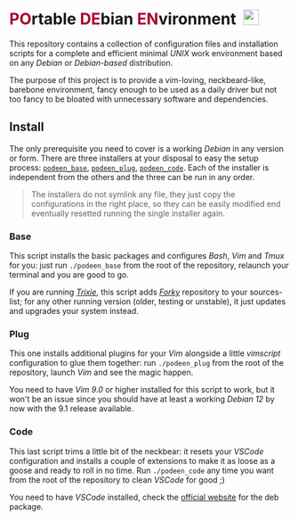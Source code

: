 # <span style="color: #A80030;">PO</span>rtable <span style="color: #A80030;">DE</span>bian <span style="color: #A80030;">EN</span>vironment &nbsp;<a href="https://www.debian.org"><img src="https://www.debian.org/logos/officiallogo-nd.svg" style="height: 1em; vertical-align: top;"></a>

This repository contains a collection of configuration files and installation scripts for a complete and efficient minimal *UNIX* work environment based on any *Debian* or *Debian-based* distribution.

The purpose of this project is to provide a vim-loving, neckbeard-like, barebone environment, fancy enough to be used as a daily driver but not too fancy to be bloated with unnecessary software and dependencies.




## Install

The only prerequisite you need to cover is a working *Debian* in any version or form. There are three installers at your disposal to easy the setup process: [`podeen_base`](https://github.com/matteogiorgi/podeen/blob/main/podeen_base), [`podeen_plug`](https://github.com/matteogiorgi/podeen/blob/main/podeen_plug), [`podeen_code`](https://github.com/matteogiorgi/podeen/blob/main/podeen_code). Each of the installer is independent from the others and the three can be run in any order.

> The installers do not symlink any file, they just copy the configurations in the right place, so they can be easily modified end eventually resetted running the single installer again.




### Base

This script installs the basic packages and configures *Bash*, *Vim* and *Tmux* for you: just run `./podeen_base` from the root of the repository, relaunch your terminal and you are good to go.

If you are running [*Trixie*](https://www.debian.org/releases/trixie/), this script adds [*Forky*](https://www.debian.org/releases/forky/) repository to your sources-list; for any other running version (older, testing or unstable), it just updates and upgrades your system instead.




### Plug

This one installs additional plugins for your *Vim* alongside a little *vimscript* configuration to glue them together: run `./podeen_plug` from the root of the repository, launch *Vim* and see the magic happen.

You need to have *Vim 9.0* or higher installed for this script to work, but it won't be an issue since you should have at least a working *Debian 12* by now with the 9.1 release available.




### Code

This last script trims a little bit of the neckbear: it resets your *VSCode* configuration and installs a couple of extensions to make it as loose as a goose and ready to roll in no time. Run `./podeen_code` any time you want from the root of the repository to clean *VSCode* for good ;)

You need to have *VSCode* installed, check the [official website](https://code.visualstudio.com) for the deb package.
